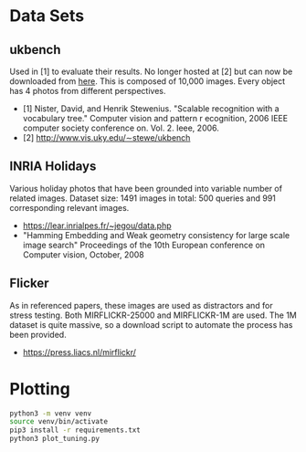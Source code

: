# Data Sets

## ukbench

Used in [1] to evaluate their results. No longer hosted at [2] but can now be downloaded from [here](https://archive.org/details/ukbench).
This is composed of 10,000 images. Every object has 4 photos from different perspectives.

- [1] Nister, David, and Henrik Stewenius. "Scalable recognition with a vocabulary tree." Computer vision and pattern r
ecognition, 2006 IEEE computer society conference on. Vol. 2. Ieee, 2006.
- [2] http://www.vis.uky.edu/∼stewe/ukbench

## INRIA Holidays

Various holiday photos that have been grounded into variable number of related images.
Dataset size: 1491 images in total: 500 queries and 991 corresponding relevant images.

- https://lear.inrialpes.fr/~jegou/data.php
- "Hamming Embedding and Weak geometry consistency for large scale image search"
  Proceedings of the 10th European conference on Computer vision, October, 2008
  
## Flicker

As in referenced papers, these images are used as distractors and for stress testing. Both MIRFLICKR-25000 and 
MIRFLICKR-1M are used. The 1M dataset is quite massive, so a download script to automate the process has been provided.

- https://press.liacs.nl/mirflickr/


# Plotting

```bash
python3 -m venv venv
source venv/bin/activate
pip3 install -r requirements.txt
python3 plot_tuning.py
```
